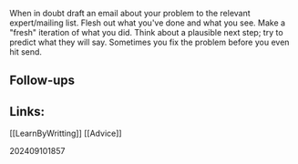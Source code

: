 When in doubt draft an email about your problem to the relevant expert/mailing list. 
Flesh out what you've done and what you see. Make a "fresh" iteration of what you did. Think about a plausible next step; try to predict what they will say. Sometimes you fix the problem before you even hit send.

## Follow-ups


## Links: 
[[LearnByWritting]]
[[Advice]]


202409101857
